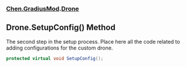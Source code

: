 
### [Chen.GradiusMod](./Chen-GradiusMod 'Chen.GradiusMod').[Drone](./Chen-GradiusMod-Drone 'Chen.GradiusMod.Drone')

## Drone.SetupConfig() Method
The second step in the setup process. Place here all the code related to adding configurations for the custom drone.  
```csharp
protected virtual void SetupConfig();
```
